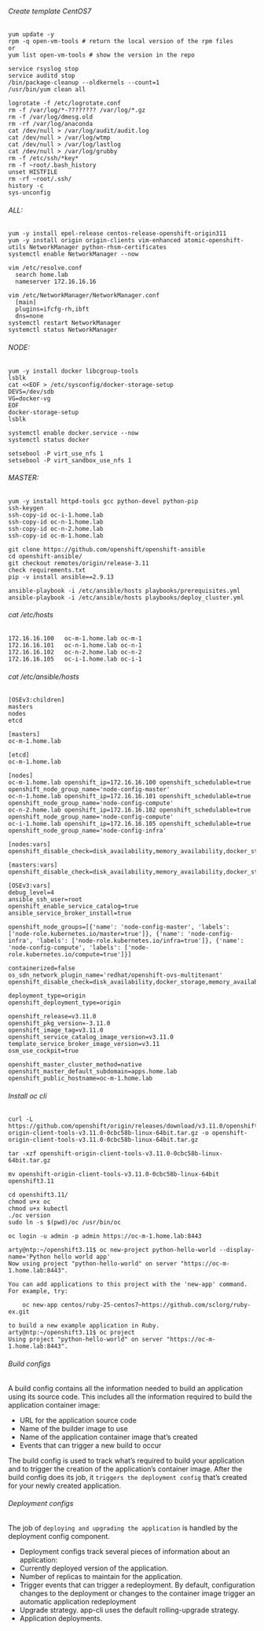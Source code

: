 ###### Create template CentOS7
```
yum update -y
rpm -q open-vm-tools # return the local version of the rpm files
or
yum list open-vm-tools # show the version in the repo

service rsyslog stop
service auditd stop
/bin/package-cleanup --oldkernels --count=1
/usr/bin/yum clean all

logrotate -f /etc/logrotate.conf
rm -f /var/log/*-???????? /var/log/*.gz
rm -f /var/log/dmesg.old
rm -rf /var/log/anaconda
cat /dev/null > /var/log/audit/audit.log
cat /dev/null > /var/log/wtmp
cat /dev/null > /var/log/lastlog
cat /dev/null > /var/log/grubby
rm -f /etc/ssh/*key*
rm -f ~root/.bash_history
unset HISTFILE
rm -rf ~root/.ssh/
history -c
sys-unconfig
```
###### ALL:
```
yum -y install epel-release centos-release-openshift-origin311
yum -y install origin origin-clients vim-enhanced atomic-openshift-utils NetworkManager python-rhsm-certificates
systemctl enable NetworkManager --now

vim /etc/resolve.conf
  search home.lab
  nameserver 172.16.16.16

vim /etc/NetworkManager/NetworkManager.conf
  [main]
  plugins=ifcfg-rh,ibft
  dns=none
systemctl restart NetworkManager
systemctl status NetworkManager
```
###### NODE:
```
yum -y install docker libcgroup-tools
lsblk
cat <<EOF > /etc/sysconfig/docker-storage-setup
DEVS=/dev/sdb
VG=docker-vg
EOF
docker-storage-setup
lsblk

systemctl enable docker.service --now
systemctl status docker

setsebool -P virt_use_nfs 1
setsebool -P virt_sandbox_use_nfs 1
```
###### MASTER:
```
yum -y install httpd-tools gcc python-devel python-pip
ssh-keygen
ssh-copy-id oc-i-1.home.lab
ssh-copy-id oc-n-1.home.lab
ssh-copy-id oc-n-2.home.lab
ssh-copy-id oc-m-1.home.lab

git clone https://github.com/openshift/openshift-ansible
cd openshift-ansible/
git checkout remotes/origin/release-3.11
check requirements.txt
pip -v install ansible==2.9.13

ansible-playbook -i /etc/ansible/hosts playbooks/prerequisites.yml
ansible-playbook -i /etc/ansible/hosts playbooks/deploy_cluster.yml
```
###### cat /etc/hosts
```
172.16.16.100   oc-m-1.home.lab oc-m-1
172.16.16.101   oc-n-1.home.lab oc-n-1
172.16.16.102   oc-n-2.home.lab oc-n-2
172.16.16.105   oc-i-1.home.lab oc-i-1
```
###### cat /etc/ansible/hosts
```
[OSEv3:children]
masters
nodes
etcd

[masters]
oc-m-1.home.lab

[etcd]
oc-m-1.home.lab

[nodes]
oc-m-1.home.lab openshift_ip=172.16.16.100 openshift_schedulable=true openshift_node_group_name='node-config-master'
oc-n-1.home.lab openshift_ip=172.16.16.101 openshift_schedulable=true openshift_node_group_name='node-config-compute'
oc-n-2.home.lab openshift_ip=172.16.16.102 openshift_schedulable=true openshift_node_group_name='node-config-compute'
oc-i-1.home.lab openshift_ip=172.16.16.105 openshift_schedulable=true openshift_node_group_name='node-config-infra'

[nodes:vars]
openshift_disable_check=disk_availability,memory_availability,docker_storage

[masters:vars]
openshift_disable_check=disk_availability,memory_availability,docker_storage

[OSEv3:vars]
debug_level=4
ansible_ssh_user=root
openshift_enable_service_catalog=true
ansible_service_broker_install=true

openshift_node_groups=[{'name': 'node-config-master', 'labels': ['node-role.kubernetes.io/master=true']}, {'name': 'node-config-infra', 'labels': ['node-role.kubernetes.io/infra=true']}, {'name': 'node-config-compute', 'labels': ['node-role.kubernetes.io/compute=true']}]

containerized=false
os_sdn_network_plugin_name='redhat/openshift-ovs-multitenant'
openshift_disable_check=disk_availability,docker_storage,memory_availability,docker_image_availability

deployment_type=origin
openshift_deployment_type=origin

openshift_release=v3.11.0
openshift_pkg_version=-3.11.0
openshift_image_tag=v3.11.0
openshift_service_catalog_image_version=v3.11.0
template_service_broker_image_version=v3.11
osm_use_cockpit=true

openshift_master_cluster_method=native
openshift_master_default_subdomain=apps.home.lab
openshift_public_hostname=oc-m-1.home.lab
```
###### Install oc cli
```
curl -L https://github.com/openshift/origin/releases/download/v3.11.0/openshift-origin-client-tools-v3.11.0-0cbc58b-linux-64bit.tar.gz -o openshift-origin-client-tools-v3.11.0-0cbc58b-linux-64bit.tar.gz

tar -xzf openshift-origin-client-tools-v3.11.0-0cbc58b-linux-64bit.tar.gz

mv openshift-origin-client-tools-v3.11.0-0cbc58b-linux-64bit openshift3.11

cd openshift3.11/
chmod u+x oc
chmod u+x kubectl
./oc version
sudo ln -s $(pwd)/oc /usr/bin/oc

oc login -u admin -p admin https://oc-m-1.home.lab:8443

arty@ntp:~/openshift3.11$ oc new-project python-hello-world --display-name='Python hello world app'
Now using project "python-hello-world" on server "https://oc-m-1.home.lab:8443".

You can add applications to this project with the 'new-app' command. For example, try:

    oc new-app centos/ruby-25-centos7~https://github.com/sclorg/ruby-ex.git

to build a new example application in Ruby.
arty@ntp:~/openshift3.11$ oc project
Using project "python-hello-world" on server "https://oc-m-1.home.lab:8443".
```
###### Build configs
A build config contains all the information needed to build an application using its source code. This includes all the information required to build the application container image:
 - URL for the application source code
 - Name of the builder image to use
 - Name of the application container image that’s created
 - Events that can trigger a new build to occur
 
The build config is used to track what’s required to build your application and to trigger the creation of the application’s container image.
After the build config does its job, it `triggers the deployment config` that’s created for your newly created application.

###### Deployment configs
The job of `deploying and upgrading the application` is handled by the deployment config component.
- Deployment configs track several pieces of information about an application:
- Currently deployed version of the application.
- Number of replicas to maintain for the application.
- Trigger events that can trigger a redeployment. By default, configuration
changes to the deployment or changes to the container image trigger an automatic application redeployment
- Upgrade strategy. app-cli uses the default rolling-upgrade strategy.
- Application deployments.

